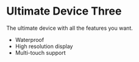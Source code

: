 # Ultimate Device Three

The ultimate device with all the features you want.

- Waterproof
- High resolution display
- Multi-touch support
